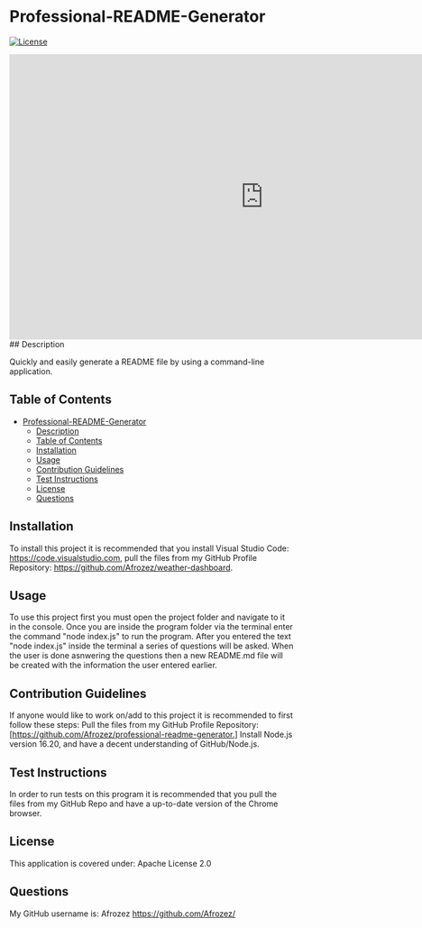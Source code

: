 # Professional-README-Generator

[![License](https://img.shields.io/badge/License-Apache_2.0-blue.svg)](https://opensource.org/licenses/Apache-2.0)
<iframe src="https://player.vimeo.com/video/833368675?h=7736fe4ce5&amp;badge=0&amp;autopause=0&amp;player_id=0&amp;app_id=58479" width="900" height="506" frameborder="0" allow="autoplay; fullscreen; picture-in-picture" allowfullscreen title="sample-video"></iframe>
## Description

Quickly and easily generate a README file by using a command-line application.

## Table of Contents

- [Professional-README-Generator](#professional-readme-generator)
  - [Description](#description)
  - [Table of Contents](#table-of-contents)
  - [Installation](#installation)
  - [Usage](#usage)
  - [Contribution Guidelines](#contribution-guidelines)
  - [Test Instructions](#test-instructions)
  - [License](#license)
  - [Questions](#questions)

## Installation

To install this project it is recommended that you install Visual Studio Code: https://code.visualstudio.com, pull the files from my GitHub Profile Repository: https://github.com/Afrozez/weather-dashboard.

## Usage

To use this project first you must open the project folder and navigate to it in the console. Once you are inside the program folder via the terminal enter the command "node index.js" to run the program. After you entered the text "node index.js" inside the terminal a series of questions will be asked. When the user is done asnwering the questions then a  new README.md file will be created with the information the user entered earlier.

## Contribution Guidelines

If anyone would like to work on/add to this project it is recommended to first follow these steps: Pull the files from my GitHub Profile Repository: [https://github.com/Afrozez/professional-readme-generator.] Install Node.js version 16.20, and have a decent understanding of GitHub/Node.js.

## Test Instructions

In order to run tests on this program it is recommended that you pull the files from my GitHub Repo and have a up-to-date version of the Chrome browser.

## License

This application is covered under: Apache License 2.0

## Questions

 My GitHub username is: Afrozez <https://github.com/Afrozez/>
